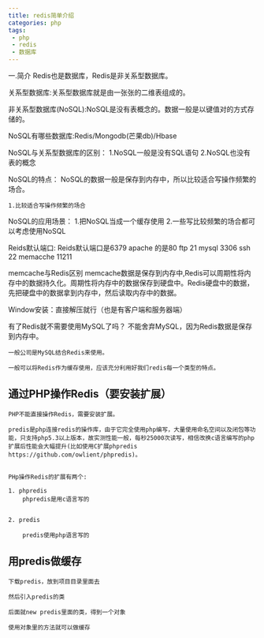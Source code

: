 ```yaml
---
title: redis简单介绍
categories: php
tags:
 - php
 - redis
 - 数据库
---
```


一.简介
Redis也是数据库，Redis是非关系型数据库。

关系型数据库:关系型数据库就是由一张张的二维表组成的。

非关系型数据库(NoSQL):NoSQL是没有表概念的。数据一般是以键值对的方式存储的。

NoSQL有哪些数据库:Redis/Mongodb(芒果db)/Hbase

NoSQL与关系型数据库的区别：
	1.NoSQL一般是没有SQL语句
	2.NoSQL也没有表的概念

NoSQL的特点：
	NoSQL的数据一般是保存到内存中，所以比较适合写操作频繁的场合。

	1.比较适合写操作频繁的场合

NoSQL的应用场景：
	1.把NoSQL当成一个缓存使用
	2.一些写比较频繁的场合都可以考虑使用NoSQL


Reids默认端口:
	Reids默认端口是6379
	apache 的是80
	ftp		21
	mysql	3306
	ssh		22
	memacche	11211

memcache与Redis区别
	memcache数据是保存到内存中,Redis可以周期性将内存中的数据持久化。周期性将内存中的数据保存到硬盘中。Redis硬盘中的数据，先把硬盘中的数据拿到内存中，然后读取内存中的数据。

Window安装：直接解压就行（也是有客户端和服务器端）



有了Redis就不需要使用MySQL了吗？
    不能舍弃MySQL，因为Redis数据是保存到内存中。

	一般公司是MySQL结合Redis来使用。

	一般可以将Redis作为缓存使用，应该充分利用好我们redis每一个类型的特点。


## 通过PHP操作Redis（要安装扩展）

	PHP不能直接操作Redis，需要安装扩展。

	predis是php连接redis的操作库，由于它完全使用php编写，大量使用命名空间以及闭包等功能，只支持php5.3以上版本，故实测性能一般，每秒25000次读写，相信改换c语言编写的php扩展后性能会大幅提升(比如使用C扩展phpredis https://github.com/owlient/phpredis)。


	PHp操作Redis的扩展有两个:

	1. phpredis
		phpredis是用c语言写的
	

	2. predis

		predis使用php语言写的
	

## 用predis做缓存
	下载predis，放到项目目录里面去

	然后引入predis的类

	后面就new predis里面的类，得到一个对象

	使用对象里的方法就可以做缓存




	


